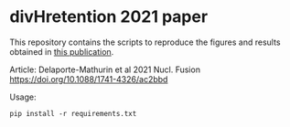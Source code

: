 # divHretention 2021 paper 

This repository contains the scripts to reproduce the figures and results obtained in [this publication](https://doi.org/10.1088/1741-4326/ac2bbd).

Article:
Delaporte-Mathurin et al 2021 Nucl. Fusion https://doi.org/10.1088/1741-4326/ac2bbd

Usage:

```
pip install -r requirements.txt
```
